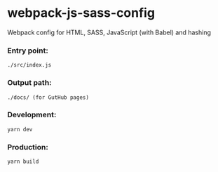 # webpack-js-sass-config

Webpack config for HTML, SASS, JavaScript (with Babel) and hashing

### Entry point: 
```
./src/index.js
```
### Output path: 
```
./docs/ (for GutHub pages)
```

### Development: 
```
yarn dev
```

### Production: 
```
yarn build
```
